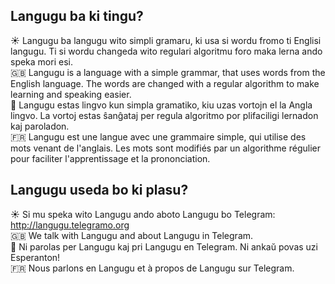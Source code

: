 ## Langugu ba ki tingu?

:sunny: Langugu ba langugu wito simpli gramaru, ki usa si wordu fromo ti Englisi langugu. Ti si wordu changeda wito regulari algoritmu foro maka lerna ando speka mori esi.  
:gb: Langugu is a language with a simple grammar, that uses words from the English language. The words are changed with a regular algorithm to make learning and speaking easier.  
:green_heart: Langugu estas lingvo kun simpla gramatiko, kiu uzas vortojn el la Angla lingvo. La vortoj estas ŝanĝataj per regula algoritmo por plifaciligi lernadon kaj paroladon.  
:fr: Langugu est une langue avec une grammaire simple, qui utilise des mots venant de l'anglais. Les mots sont modifiés par un algorithme régulier pour faciliter l'apprentissage et la prononciation.

## Langugu useda bo ki plasu?

:sunny: Si mu speka wito Langugu ando aboto Langugu bo Telegram: http://langugu.telegramo.org  
:gb: We talk with Langugu and about Langugu in Telegram.  
:green_heart: Ni parolas per Langugu kaj pri Langugu en Telegram. Ni ankaŭ povas uzi Esperanton!  
:fr: Nous parlons en Langugu et à propos de Langugu sur Telegram. 

